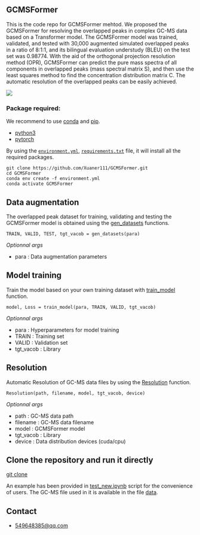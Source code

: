 ## GCMSFormer

This is the code repo for GCMSFormer mehtod. We proposed the GCMSFormer for resolving the overlapped peaks in complex GC-MS data based on a Transformer model. The GCMSFormer model was trained, validated, and tested with 30,000 augmented simulated overlapped peaks in a ratio of 8:1:1, and its bilingual evaluation understudy (BLEU) on the test set was 0.98774. With the aid of the orthogonal projection resolution method (OPR), GCMSFormer can predict the pure mass spectra of all components in overlapped peaks (mass spectral matrix S), and then use the least squares method to find the concentration distribution matrix C. The automatic resolution of the overlapped peaks can be easily achieved.

![](https://github.com/Xuaner111/GCMSFormer/blob/master/workflow.png)

### Package required:
We recommend to use [conda](https://conda.io/docs/user-guide/install/download.html) and [pip](https://pypi.org/project/pip/).
- [python3](https://www.python.org/)
- [pytorch](https://pytorch.org/) 

By using the [`environment.yml`](https://github.com/Xuaner111/GCMSFormer/blob/master/environment.yml), [`requirements.txt`](https://github.com/Xuaner111/GCMSFormer/blob/master/requirements.txt) file, it will install all the required packages.

    git clone https://github.com/Xuaner111/GCMSFormer.git
    cd GCMSFormer
    conda env create -f environment.yml
    conda activate GCMSFormer
    
## Data augmentation

The overlapped peak dataset for training, validating and testing the GCMSFormer model is obtained using the [gen_datasets](https://github.com/Xuaner111/GCMSFormer/blob/master/GCMSFormer/da.py#L248) functions.

    TRAIN, VALID, TEST, tgt_vacob = gen_datasets(para)

*Optionnal args*
- para : Data augmentation parameters 

## Model training
Train the model based on your own training dataset with [train_model](https://github.com/Xuaner111/GCMSFormer/blob/master/GCMSFormer/GCMSformer.py#L428) function.

    model, Loss = train_model(para, TRAIN, VALID, tgt_vacob)

*Optionnal args*
- para : Hyperparameters for model training
- TRAIN : Training set
- VALID : Validation set
- tgt_vacob : Library

## Resolution

Automatic Resolution of GC-MS data files by using the [Resolution](https://github.com/Xuaner111/GCMSFormer/blob/master/GCMSFormer/Resolution.py#L49) function.

    Resolution(path, filename, model, tgt_vacob, device)
    
*Optionnal args*
- path : GC-MS data path
- filename : GC-MS data filename
- model : GCMSFormer model
- tgt_vacob : Library
- device : Data distribution devices (cuda/cpu)

## Clone the repository and run it directly
[git clone](https://github.com/Xuaner111/GCMSFormer)

An example has been provided in [test_new.ipynb](https://github.com/Xuaner111/GCMSFormer/blob/master/test_new.ipynb) 
script for the convenience of users. The GC-MS file used in it is available in the file [data](https://github.com/Xuaner111/GCMSFormer/tree/master/data).

## Contact
- 549648385@qq.com
